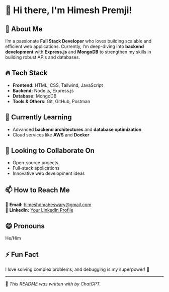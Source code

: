 # 👋 Hi there, I'm Himesh Premji!  

## 🚀 About Me  
I’m a passionate **Full Stack Developer** who loves building scalable and efficient web applications. Currently, I’m deep-diving into **backend development** with **Express.js** and **MongoDB** to strengthen my skills in building robust APIs and databases.  

## 🔥 Tech Stack  
- **Frontend:** HTML, CSS, Tailwind, JavaScript  
- **Backend:** Node.js, Express.js  
- **Database:** MongoDB 
- **Tools & Others:** Git, GitHub, Postman  

## 🌱 Currently Learning  
- Advanced **backend architectures** and **database optimization**  
- Cloud services like **AWS** and **Docker**  

## 🤝 Looking to Collaborate On  
- Open-source projects  
- Full-stack applications  
- Innovative web development ideas  

## 📫 How to Reach Me  
📧 **Email:** [himeshdmaheswary@gmail.com](mailto:himeshdmaheswary@gmail.com)  
📄 **LinkedIn:** [Your LinkedIn Profile](https://www.linkedin.com/in/himeshdmaheswary2122/)  

## 😄 Pronouns  
He/Him  

## ⚡ Fun Fact  
I love solving complex problems, and debugging is my superpower! 🚀  

---  
📌 *This README was written with by ChatGPT.*  
